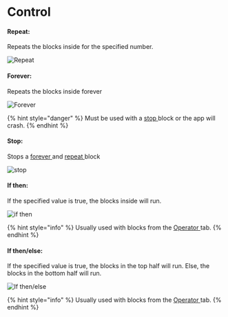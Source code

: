 # Control

#### Repeat: 

Repeats the blocks inside for the specified number.

![Repeat](../.gitbook/assets/image%20%283%29.png)

#### 

#### Forever:

Repeats the blocks inside forever

![Forever](../.gitbook/assets/image%20%2821%29.png)

{% hint style="danger" %}
Must be used with a [stop ](https://sketchdocs.sketchub.in/blocks/control#stop)block or the app will crash.
{% endhint %}

#### 

#### Stop:

Stops a [forever ](https://sketchdocs.sketchub.in/blocks/control#forever)and [repeat ](https://sketchdocs.sketchub.in/blocks/control#repeat)block

![stop](../.gitbook/assets/image%20%281%29.png)

#### 

#### If then:

If the specified value is true, the blocks inside will run.

![if then](../.gitbook/assets/image%20%2827%29.png)

{% hint style="info" %}
Usually used with blocks from the [Operator ](https://wiki.sketchub.in/blocks/operator)tab.
{% endhint %}

#### 

#### If then/else:

If the specified value is true, the blocks in the top half will run. Else, the blocks in the bottom half will run.

![If then/else](../.gitbook/assets/image%20%2813%29.png)

{% hint style="info" %}
Usually used with blocks from the [Operator ](https://wiki.sketchub.in/blocks/operator)tab.
{% endhint %}

